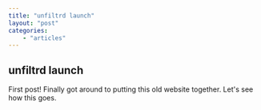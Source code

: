 ```yaml
---
title: "unfiltrd launch"
layout: "post"
categories: 
    - "articles"
---
```


## unfiltrd launch
First post! Finally got around to putting this old website together. Let's see how this goes.